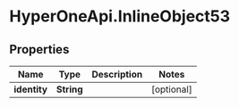 # HyperOneApi.InlineObject53

## Properties
Name | Type | Description | Notes
------------ | ------------- | ------------- | -------------
**identity** | **String** |  | [optional] 


